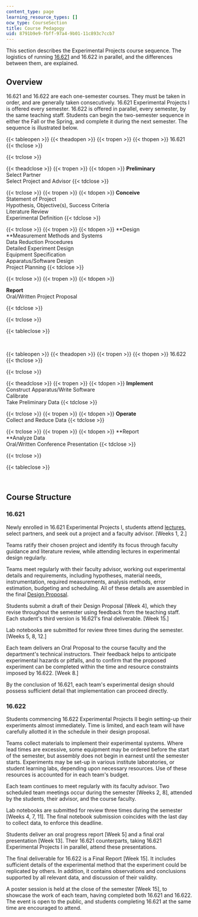 ```yaml
---
content_type: page
learning_resource_types: []
ocw_type: CourseSection
title: Course Pedagogy
uid: 8791b9e9-fbff-97a4-9b01-11c893c7ccb7
---
```


This section describes the Experimental Projects course sequence. The logistics of running [16.621](/courses/16-621-experimental-projects-i-spring-2003) and 16.622 in parallel, and the differences between them, are explained.

Overview
--------

16.621 and 16.622 are each one-semester courses. They must be taken in order, and are generally taken consecutively. 16.621 Experimental Projects I is offered every semester. 16.622 is offered in parallel, every semester, by the same teaching staff. Students can begin the two-semester sequence in either the Fall or the Spring, and complete it during the next semester. The sequence is illustrated below.

{{< tableopen >}}
{{< theadopen >}}
{{< tropen >}}
{{< thopen >}}
16.621
{{< thclose >}}

{{< trclose >}}

{{< theadclose >}}
{{< tropen >}}
{{< tdopen >}}
**Preliminary**  
Select Partner  
Select Project and Advisor
{{< tdclose >}}

{{< trclose >}}
{{< tropen >}}
{{< tdopen >}}
**Conceive**  
Statement of Project  
Hypothesis, Objective(s), Success Criteria  
Literature Review  
Experimental Definition
{{< tdclose >}}

{{< trclose >}}
{{< tropen >}}
{{< tdopen >}}
**Design  
**Measurement Methods and Systems  
Data Reduction Procedures  
Detailed Experiment Design  
Equipment Specification  
Apparatus/Software Design  
Project Planning
{{< tdclose >}}

{{< trclose >}}
{{< tropen >}}
{{< tdopen >}}


**Report**  
Oral/Written Project Proposal


{{< tdclose >}}

{{< trclose >}}

{{< tableclose >}}

  
 

{{< tableopen >}}
{{< theadopen >}}
{{< tropen >}}
{{< thopen >}}
16.622
{{< thclose >}}

{{< trclose >}}

{{< theadclose >}}
{{< tropen >}}
{{< tdopen >}}
**Implement**  
Construct Apparatus/Write Software  
Calibrate  
Take Preliminary Data
{{< tdclose >}}

{{< trclose >}}
{{< tropen >}}
{{< tdopen >}}
**Operate**  
Collect and Reduce Data
{{< tdclose >}}

{{< trclose >}}
{{< tropen >}}
{{< tdopen >}}
**Report  
**Analyze Data  
Oral/Written Conference Presentation
{{< tdclose >}}

{{< trclose >}}

{{< tableclose >}}

  
 

Course Structure
----------------

### 16.621

Newly enrolled in 16.621 Experimental Projects I, students attend [lectures](/courses/16-621-experimental-projects-i-spring-2003/pages/lecture-notes), select partners, and seek out a project and a faculty advisor. \[Weeks 1, 2.\]

Teams ratify their chosen project and identify its focus through faculty guidance and literature review, while attending lectures in experimental design regularly.

Teams meet regularly with their faculty advisor, working out experimental details and requirements, including hypotheses, material needs, instrumentation, required measurements, analysis methods, error estimation, budgeting and scheduling. All of these details are assembled in the final [Design Proposal](/courses/16-621-experimental-projects-i-spring-2003/pages/projects).

Students submit a draft of their Design Proposal \[Week 4\], which they revise throughout the semester using feedback from the teaching staff. Each student's third version is 16.621's final deliverable. \[Week 15.\]

Lab notebooks are submitted for review three times during the semester. \[Weeks 5, 8, 12.\]

Each team delivers an Oral Proposal to the course faculty and the department's technical instructors. Their feedback helps to anticipate experimental hazards or pitfalls, and to confirm that the proposed experiment can be completed within the time and resource constraints imposed by 16.622. \[Week 8.\]

By the conclusion of 16.621, each team's experimental design should possess sufficient detail that implementation can proceed directly.

### 16.622

Students commencing 16.622 Experimental Projects II begin setting-up their experiments almost immediately. Time is limited, and each team will have carefully allotted it in the schedule in their design proposal.

Teams collect materials to implement their experimental systems. Where lead times are excessive, some equipment may be ordered before the start of the semester, but assembly does not begin in earnest until the semester starts. Experiments may be set-up in various institute laboratories, or student learning labs, depending upon necessary resources. Use of these resources is accounted for in each team's budget.

Each team continues to meet regularly with its faculty advisor. Two scheduled team meetings occur during the semester \[Weeks 2, 8\], attended by the students, their advisor, and the course faculty.

Lab notebooks are submitted for review three times during the semester \[Weeks 4, 7, 11\]. The final notebook submission coincides with the last day to collect data, to enforce this deadline.

Students deliver an oral progress report \[Week 5\] and a final oral presentation \[Week 13\]. Their 16.621 counterparts, taking 16.621 Experimental Projects I in parallel, attend these presentations.

The final deliverable for 16.622 is a Final Report \[Week 15\]. It includes sufficient details of the experimental method that the experiment could be replicated by others. In addition, it contains observations and conclusions supported by all relevant data, and discussion of their validity.

A poster session is held at the close of the semester \[Week 15\], to showcase the work of each team, having completed both 16.621 and 16.622. The event is open to the public, and students completing 16.621 at the same time are encouraged to attend.